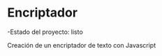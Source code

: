 <h1>Encriptador</h1>

-Estado del proyecto: listo

Creación de un encriptador de texto con Javascript
